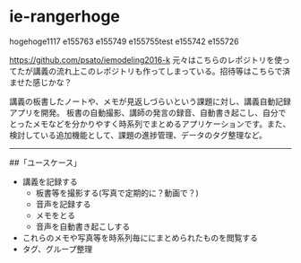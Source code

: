 # ie-rangerhoge
hogehoge1117
e155763
e155749
e155755test
e155742
e155726

https://github.com/psato/iemodeling2016-k
元々はこちらのレポジトリを使ってたが講義の流れ上このレポジトリも作ってしまっている。招待等はこちらで済ませた感じかな？


講義の板書したノートや、メモが見返しづらいという課題に対し、講義自動記録アプリを開発。
板書の自動撮影、講師の発言の録音、自動書き起こし、自分でとったメモなどを分かりやすく時系列でまとめるアプリケーションです。また、検討している追加機能として、課題の進捗管理、データのタグ整理など。

---

##「ユースケース」

- 講義を記録する
  - 板書等を撮影する(写真で定期的に？動画で？)
  - 音声を記録する
  - メモをとる
  - 音声を自動書き起こしする
- これらのメモや写真等を時系列毎ににまとめられたものを閲覧する
- タグ、グループ整理
